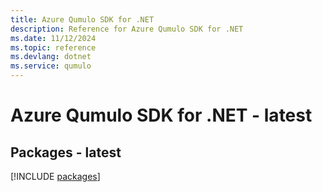 ```yaml
---
title: Azure Qumulo SDK for .NET
description: Reference for Azure Qumulo SDK for .NET
ms.date: 11/12/2024
ms.topic: reference
ms.devlang: dotnet
ms.service: qumulo
---
```

# Azure Qumulo SDK for .NET - latest
## Packages - latest
[!INCLUDE [packages](qumulo-index.md)]